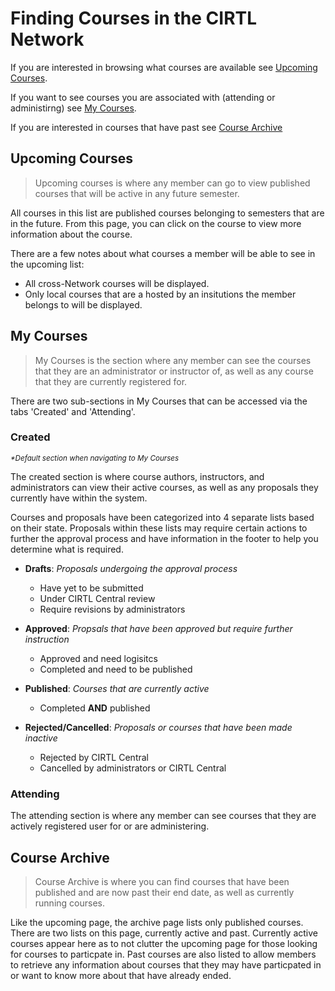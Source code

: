 # Finding Courses in the CIRTL Network
If you are interested in browsing what courses are available see [Upcoming Courses](#upcoming-courses).

If you want to see courses you are associated with (attending or administirng) see [My Courses](#my-courses).

If you are interested in courses that have past see [Course Archive](#course-archive)

## Upcoming Courses
> Upcoming courses is where any member can go to view published courses that will be active in any future semester.

All courses in this list are published courses belonging to semesters that are in the future. From this page, you can click on the course to view more information about the course.

There are a few notes about what courses a member will be able to see in the upcoming list:

- All cross-Network courses will be displayed.
- Only local courses that are a hosted by an insitutions the member belongs to will be displayed.

## My Courses
> My Courses is the section where any member can see the courses that they are an administrator or instructor of, as well as any course that they are currently registered for.

There are two sub-sections in My Courses that can be accessed via the tabs 'Created' and 'Attending'.

### Created
<small>_*Default section when navigating to My Courses_</small>

The created section is where course authors, instructors, and administrators can view their active courses, as well as any proposals they currently have within the system.

Courses and proposals have been categorized into 4 separate lists based on their state. Proposals within these lists may require certain actions to further the approval process and have information in the footer to help you determine what is required.

- **Drafts**: _Proposals undergoing the approval process_
  - Have yet to be submitted
  - Under CIRTL Central review
  - Require revisions by administrators

- **Approved**: _Propsals that have been approved but require further instruction_
  - Approved and need logisitcs
  - Completed and need to be published

- **Published**: _Courses that are currently active_
  - Completed **AND** published

- **Rejected/Cancelled**: _Proposals or courses that have been made inactive_
  - Rejected by CIRTL Central
  - Cancelled by administrators or CIRTL Central

### Attending
The attending section is where any member can see courses that they are actively registered user for or are administering.


## Course Archive
> Course Archive is where you can find courses that have been published and are now past their end date, as well as currently running courses.

Like the upcoming page, the archive page lists only published courses. There are two lists on this page, currently active and past. Currently active courses appear here as to not clutter the upcoming page for those looking for courses to particpate in. Past courses are also listed to allow members to retrieve any information about courses that they may have particpated in or want to know more about that have already ended.





